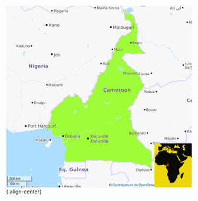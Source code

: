 <!-- TITLE: Cameroun -->
<!-- SUBTITLE: Présentation du Cameroun -->

![Cameroun](/uploads/map/cameroun.png "Cameroun"){.align-center}
